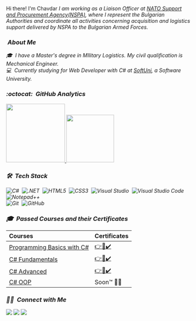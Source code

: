 Hi there! I'm Chavdar 
<em>I am working as a Liaison Officer at <a href=https://www.nspa.nato.int/>NATO Support and Procurement Agency(NSPA)</a>, where I represent the Bulgarian Authorities and coordinate all activities concerning acquisition and logistics support delivered by NSPA to the Bulgarian Armed Forces. 

### &nbsp;About Me
🎓 &nbsp;I have a Master's degree in MIlitary Logistics. My civil qualification is Mechanical Engineer.\
💻 &nbsp;Currently studying for Web Developer with C# at <a href="https://softuni.bg/">SoftUni</a>, a Software University.

### :octocat: &nbsp;GitHub Analytics

<p>
<a align="left" href="https://github.com/chivanov">
  <img height="160em" src="https://github-readme-stats-eight-theta.vercel.app/api?username=chivanov&show_icons=true&theme=react&include_all_commits=true&count_private=true "/>
  <img height="130em" src="https://github-readme-stats-eight-theta.vercel.app/api/top-langs/?username=chivanov&layout=compact&langs_count=8&hide=java,r&theme=react "/>
</a>
</p>

### 🛠 &nbsp;Tech Stack

![C#](https://img.shields.io/badge/-C%23-239120?style=flat&logo=c-sharp&logoColor=white)&nbsp;
![.NET](https://img.shields.io/badge/.NET-5C2D91?style=flat&logo=.net&logoColor=white)&nbsp;
![HTML5](https://img.shields.io/badge/HTML5-E34F26?style=flat&logo=html5&logoColor=white)&nbsp;
![CSS3](https://img.shields.io/badge/CSS3-1572B6?&style=flat&logo=css3&logoColor=white)&nbsp;
![Visual Studio](https://img.shields.io/badge/Visual%20Studio-5C2D91?style=flat&logo=visual-studio&logoColor=white)&nbsp;
![Visual Studio Code](https://img.shields.io/badge/Visual%20Studio%20Code-007ACC?style=flat&logo=visual-studio-code&logoColor=white)&nbsp;
![Notepad++](https://img.shields.io/badge/Notepad%2B%2B-90E59A?style=flat&logo=notepad%2B%2B&logoColor=black)&nbsp;\
![Git](https://img.shields.io/badge/Git-F05032?style=flat&logo=git&logoColor=white)&nbsp;
![GitHub](https://img.shields.io/badge/GitHub-181717?style=flat&logo=github&logoColor=white)&nbsp;


<!-- ![Microsoft](https://img.shields.io/badge/Microsoft-666666?style=flat&logo=microsoft&logoColor=white)&nbsp;\
![Microsoft Word](https://img.shields.io/badge/Microsoft_Word-2B579A?style=flat&logo=microsoft-word&logoColor=white)&nbsp;
![Microsoft PowerPoint](https://img.shields.io/badge/Microsoft_PowerPoint-B7472A?style=flat&logo=microsoft-powerpoint&logoColor=white)&nbsp;
![Microsoft Excel](https://img.shields.io/badge/Microsoft_Excel-217346?style=flat&logo=microsoft-excel&logoColor=white)&nbsp;
![Microsoft Visio](https://img.shields.io/badge/Microsoft_Visio-3955A3?style=flat&logo=microsoft-visio&logoColor=white)&nbsp;\
![Photoshop](https://img.shields.io/badge/Photoshop-31A8FF?style=flat&logo=adobe-photoshop&logoColor=white)&nbsp; -->
### 🎓 &nbsp;Passed Courses and their Certificates

|**Courses**|**Certificates**|
|:---|:---|
|<a href="https://softuni.bg/trainings/3503/programming-basics-with-csharp-september-2021" > Programming Basics with C# </a>| <a href="https://softuni.bg/certificates/details/116000/cba07c97"> 👉📜✔️</a> |
|<a href="https://softuni.bg/trainings/3606/programming-fundamentals-with-csharp-january-2022"> C# Fundamentals </a>| <a href="https://softuni.bg/certificates/details/130079/8ed16721"> 👉📜✔️</a> |
|<a href="https://softuni.bg/trainings/3699/csharp-advanced-may-2022"> C# Advanced </a>| <a href="https://softuni.bg/certificates/details/136286/5ded308e"> 👉📜✔️</a> |
|<a href="https://softuni.bg/trainings/3700/csharp-oop-june-2022"> C# OOP </a>| Soon™ 👨‍💻 </a> |


### 🤝🏻  &nbsp;Connect with Me

<a href="https://www.linkedin.com/in/chavdar-ivanov-0b669a83/"><img src="https://img.shields.io/badge/-Chavdar%20Ivanov-0A66C2?style=flat&logo=linkedin&logoColor=white"/></a>
<a href="mailto:ch.ivanov69@gmail.com"><img src="https://img.shields.io/badge/-ch.ivanov69@gmail.com-EA4335?style=flat&logo=gmail&logoColor=white"/></a>
<a href="https://discord.com/users/Chavdar#5583"><img src="https://img.shields.io/badge/-Chavdar%235583-5865F2?style=flat&logo=discord&logoColor=white"/></a>
<!--  <a href="https://www.reddit.com/user/TerterBG"><img src="https://img.shields.io/badge/-Reddit-FF4500?style=flat&logo=reddit&logoColor=white"/></a> -->
